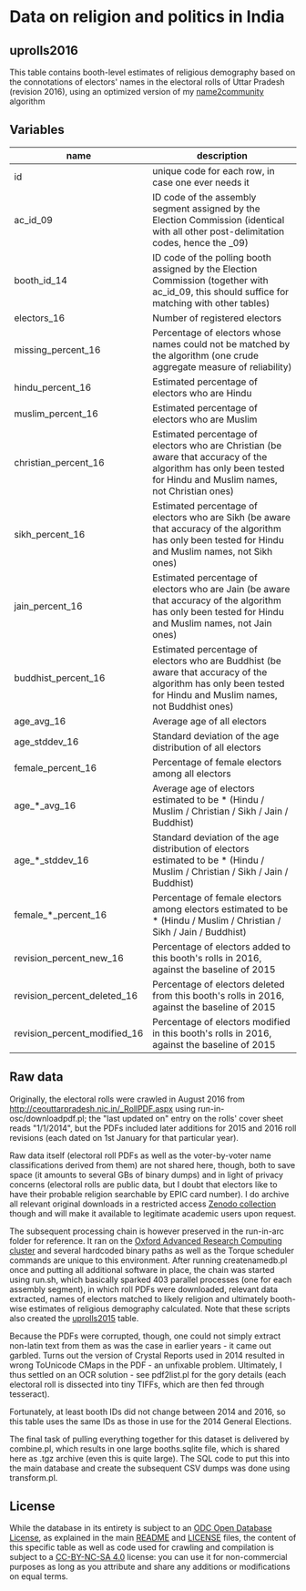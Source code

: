 # Data on religion and politics in India 

## uprolls2016

This table contains booth-level estimates of religious demography based on the connotations of electors' names in the electoral rolls of Uttar Pradesh (revision 2016), using an optimized version of my [name2community](https://github.com/raphael-susewind/name2community) algorithm

## Variables

name | description
--- | ---
id | unique code for each row, in case one ever needs it
ac_id_09 | ID code of the assembly segment assigned by the Election Commission (identical with all other post-delimitation codes, hence the _09)
booth_id_14 | ID code of the polling booth assigned by the Election Commission (together with ac_id_09, this should suffice for matching with other tables)
electors_16 | Number of registered electors
missing_percent_16 | Percentage of electors whose names could not be matched by the algorithm (one crude aggregate measure of reliability)
hindu_percent_16 | Estimated percentage of electors who are Hindu
muslim_percent_16 | Estimated percentage of electors who are Muslim
christian_percent_16 | Estimated percentage of electors who are Christian (be aware that accuracy of the algorithm has only been tested for Hindu and Muslim names, not Christian ones)
sikh_percent_16 | Estimated percentage of electors who are Sikh (be aware that accuracy of the algorithm has only been tested for Hindu and Muslim names, not Sikh ones)
jain_percent_16 | Estimated percentage of electors who are Jain (be aware that accuracy of the algorithm has only been tested for Hindu and Muslim names, not Jain ones)
buddhist_percent_16 | Estimated percentage of electors who are Buddhist (be aware that accuracy of the algorithm has only been tested for Hindu and Muslim names, not Buddhist ones)
age_avg_16 | Average age of all electors
age_stddev_16 | Standard deviation of the age distribution of all electors
female_percent_16 | Percentage of female electors among all electors
age_*_avg_16 | Average age of electors estimated to be * (Hindu / Muslim / Christian / Sikh / Jain / Buddhist)
age_*_stddev_16 | Standard deviation of the age distribution of electors  estimated to be * (Hindu / Muslim / Christian / Sikh / Jain / Buddhist)
female_*_percent_16 | Percentage of female electors among electors estimated to be * (Hindu / Muslim / Christian / Sikh / Jain / Buddhist)
revision_percent_new_16 | Percentage of electors added to this booth's rolls in 2016, against the baseline of 2015
revision_percent_deleted_16 | Percentage of electors deleted from this booth's rolls in 2016, against the baseline of 2015
revision_percent_modified_16 | Percentage of electors modified in this booth's rolls in 2016, against the baseline of 2015

## Raw data

Originally, the electoral rolls were crawled in August 2016 from http://ceouttarpradesh.nic.in/_RollPDF.aspx using run-in-osc/downloadpdf.pl; the "last updated on" entry on the rolls' cover sheet reads "1/1/2014", but the PDFs included later additions for 2015 and 2016 roll revisions (each dated on 1st January for that particular year).

Raw data itself (electoral roll PDFs as well as the voter-by-voter name classifications derived from them) are not shared here, though, both to save space (it amounts to several GBs of binary dumps) and in light of privacy concerns (electoral rolls are public data, but I doubt that electors like to have their probable religion searchable by EPIC card number). I do archive all relevant original downloads in a restricted access [Zenodo collection](https://zenodo.org/communities/india-religion-politics-raw) though and will make it available to legitimate academic users upon request. 

The subsequent processing chain is however preserved in the run-in-arc folder for reference. It ran on the [Oxford Advanced Research Computing cluster](https://www.arc.ox.ac.uk) and several hardcoded binary paths as well as the Torque scheduler commands are unique to this environment. After running createnamedb.pl once and putting all additional software in place, the chain was started using run.sh, which basically sparked 403 parallel processes (one for each assembly segment), in which roll PDFs were downloaded, relevant data extracted, names of electors matched to likely religion and ultimately booth-wise estimates of religious demography calculated. Note that these scripts also created the [uprolls2015](https://github.com/raphael-susewind/india-religion-politics/blob/master/uprolls2015) table.

Because the PDFs were corrupted, though, one could not simply extract non-latin text from them as was the case in earlier years - it came out garbled. Turns out the version of Crystal Reports used in 2014 resulted in wrong ToUnicode CMaps in the PDF - an unfixable problem. Ultimately, I thus settled on an OCR solution - see pdf2list.pl for the gory details (each electoral roll is dissected into tiny TIFFs, which are then fed through tesseract). 

Fortunately, at least booth IDs did not change between 2014 and 2016, so this table uses the same IDs as those in use for the 2014 General Elections.

The final task of pulling everything together for this dataset is delivered by combine.pl, which results in one large booths.sqlite file, which is shared here as .tgz archive (even this is quite large). The SQL code to put this into the main database and create the subsequent CSV dumps was done using transform.pl.

## License

While the database in its entirety is subject to an [ODC Open Database License](http://opendatacommons.org/licenses/odbl/), as explained in the main [README](https://github.com/raphael-susewind/india-religion-politics/blob/master/README.md) and [LICENSE](https://github.com/raphael-susewind/india-religion-politics/blob/master/LICENSE.md) files, the content of this specific table as well as code used for crawling and compilation is subject to a [CC-BY-NC-SA 4.0](https://creativecommons.org/licenses/by-nc-sa/4.0/) license: you can use it for non-commercial purposes as long as you attribute and share any additions or modifications on equal terms. 
